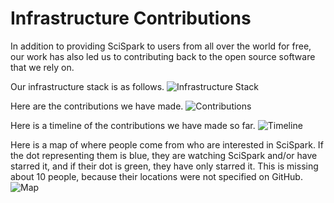 Infrastructure Contributions
====

In addition to providing SciSpark to users from all over the world for free, our work has also led us to contributing back to the open source software that we rely on.

Our infrastructure stack is as follows.
![Infrastructure Stack]()

Here are the contributions we have made.
![Contributions]()

Here is a timeline of the contributions we have made so far.
![Timeline]()

Here is a map of where people come from who are interested in SciSpark. If the dot representing them is blue, they are watching SciSpark and/or have starred it, and if their dot is green, they have only starred it. This is missing about 10 people, because their locations were not specified on GitHub.
![Map]()
